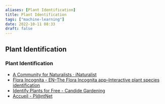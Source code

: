 ```yaml
---
aliases: [Plant Identification]
title: Plant Identification
tags: ["machine-learning"]
date: 2022-10-11 08:33
draft: false
---
```


## Plant Identification

### Plant Identification

- [A Community for Naturalists · iNaturalist](https://www.inaturalist.org/)
- [Flora Incognita - EN–The Flora Incognita app–Interactive plant species identification](https://floraincognita.com/)
- [Identify Plants for Free - Candide Gardening](https://candidegardening.com/GB/identify-plants)
- [Accueil - Pl@ntNet](https://plantnet.org/en/)
